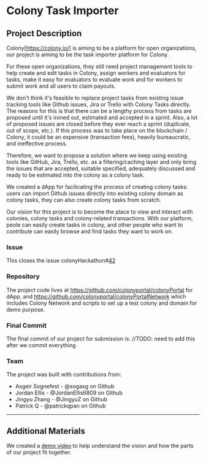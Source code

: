 # Colony Task Importer

## Project Description
Colony[https://colony.io/] is aiming to be a platform for open organizations, our project is aiming to be the task importer platform for Colony.

For these open organizations, they still need project management tools to help create and edit tasks in Colony, assign workers and evaluators for tasks, make it easy for evaluators to evaluate work and for workers to submit work and all users to claim payouts.

We don't think it's feasible to replace project tasks from existing issue tracking tools like Github issues, Jira or Trello with Colony Tasks directly. The reasons for this is that there can be a lengthy process from tasks are proposed until it's ironed out, estimated and accepted in a sprint. Also, a lot of proposed issues are closed before they ever reach a sprint (duplicate, out of scope, etc.). If this process was to take place on the blockchain / Colony, it could be an expensive (transaction fees), heavily bureaucratic, and ineffective process.

Therefore, we want to propose a solution where we keep using existing tools like GitHub, Jira, Trello, etc. as a filtering/caching layer and only bring the issues that are accepted, suitable specified, adequately discussed and ready to be estimated into the colony as a colony task.

We created a dApp for facilicating the process of creating colony tasks: users can import Github issues directly into existing colony domain as colony tasks, they can also create colony tasks from scratch.

Our vision for this project is to become the place to view and interact with colonies, colony tasks and colony-related transactions. With our platform, peole can easily create tasks in colony, and other people who want to contribute can easily browse and find tasks they want to work on.

### Issue
This closes the issue colonyHackathon#[42](https://github.com/JoinColony/colonyHackathon/issues/42)

### Repository
The project code lives at https://github.com/colonyportal/colonyPortal for dApp, and https://github.com/colonyportal/colonyPortalNetwork which includes Colony Network and scripts to set up a test colony and domain for demo purpose.

### Final Commit
The final commit of our project for submission is:
//TODO: need to add this after we commit everything

### Team
The project was built with contributions from:

- Asgeir Sognefest - @sogasg on Github
- Jordan Ellis - @JordanEllis6809 on Github
- Jingyu Zhang - @JingyuZ on Github
- Patrick Q - @patrickqpan on Github

---

## Additional Materials

We created a [demo video](https://www.youtube.com/watch?v=dQw4w9WgXcQ) to help understand the vision and how the parts of our project fit together.
